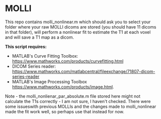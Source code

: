 # MOLLI

This repo contains molli_nonlinear.m which should ask you to select your folder where your raw MOLLI dicoms are stored (you should have 11 dicoms in that folder), will perform a nonlinear fit to estimate the T1 at each voxel and will save a T1 map as a dicom. 

**This script requires:**
- MATLAB's Curve Fitting Toolbox: https://www.mathworks.com/products/curvefitting.html
- DICOM Series reader: https://www.mathworks.com/matlabcentral/fileexchange/71807-dicom-series-reader 
- MATLAB's Image Processing Toolbox https://www.mathworks.com/products/image.html.


Note - the molli_nonlienar_par_absolute.m file stored here might not calculate the T1s correctly - I am not sure, I haven't checked. There were some issueswith previous MOLLIs and the changes made to molli_nonlinear made the fit work well, so perhaps use that instead for now.
